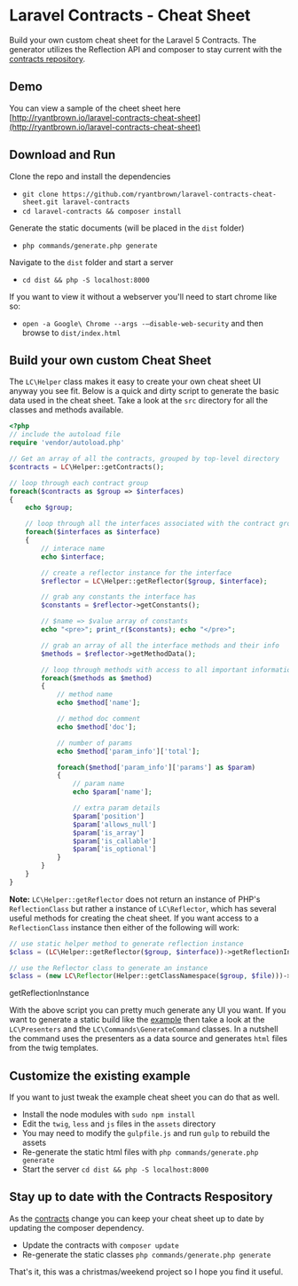 
Laravel Contracts - Cheat Sheet
========

Build your own custom cheat sheet for the Laravel 5 Contracts.
The generator utilizes the Reflection API and composer to stay
current with the [contracts repository](https://github.com/illuminate/contracts).

Demo
------

You can view a sample of the cheet sheet here
[http://ryantbrown.io/laravel-contracts-cheat-sheet](http://ryantbrown.io/laravel-contracts-cheat-sheet)

Download and Run
------

Clone the repo and install the dependencies
* ```git clone https://github.com/ryantbrown/laravel-contracts-cheat-sheet.git laravel-contracts```
* ```cd laravel-contracts && composer install```

Generate the static documents (will be placed in the ```dist``` folder)
* ```php commands/generate.php generate```

Navigate to the ```dist``` folder and start a server
* ```cd dist && php -S localhost:8000```

If you want to view it without a webserver you'll need to start chrome like so:
* ```open -a Google\ Chrome --args -–disable-web-security``` and then browse to ```dist/index.html```


Build your own custom Cheat Sheet
------

The ```LC\Helper``` class makes it easy to create your own cheat sheet UI anyway
you see fit. Below is a quick and dirty script to generate the basic data used
in the cheat sheet.  Take a look at the ```src``` directory for all the classes
and methods available.

```php
<?php
// include the autoload file
require 'vendor/autoload.php'

// Get an array of all the contracts, grouped by top-level directory
$contracts = LC\Helper::getContracts();

// loop through each contract group
foreach($contracts as $group => $interfaces)
{
    echo $group;

    // loop through all the interfaces associated with the contract group
    foreach($interfaces as $interface)
    {
        // interace name
        echo $interface;

        // create a reflector instance for the interface
        $reflector = LC\Helper::getReflector($group, $interface);

        // grab any constants the interface has
        $constants = $reflector->getConstants();

        // $name => $value array of constants
        echo "<pre>"; print_r($constants); echo "</pre>";

        // grab an array of all the interface methods and their info
        $methods = $reflector->getMethodData();

        // loop through methods with access to all important information
        foreach($methods as $method)
        {
            // method name
            echo $method['name'];

            // method doc comment
            echo $method['doc'];

            // number of params
            echo $method['param_info']['total'];

            foreach($method['param_info']['params'] as $param)
            {
                // param name
                echo $param['name'];

                // extra param details
                $param['position']
                $param['allows_null']
                $param['is_array']
                $param['is_callable']
                $param['is_optional']
            }
        }
    }
}
```

**Note:** ```LC\Helper::getReflector``` does not return an instance of PHP's ```ReflectionClass``` but rather a
instance of ```LC\Reflector```, which has several useful methods for creating the cheat sheet.
If you want access to a ```ReflectionClass``` instance then either of the following will work:

```php
// use static helper method to generate reflection instance
$class = (LC\Helper::getReflector($group, $interface))->getReflectionInstance();

// use the Reflector class to generate an instance
$class = (new LC\Reflector(Helper::getClassNamespace($group, $file)))->getReflectionInstance();
```


getReflectionInstance

With the above script you can pretty much generate any UI you want. If you want to generate a
static build like the [example](http://ryantbrown.io/laravel-contracts-cheat-sheet) then take
a look at the ```LC\Presenters``` and the ```LC\Commands\GenerateCommand``` classes.  In a
nutshell the command uses the presenters as a data source and generates ```html``` files
from the twig templates.

Customize the existing example
------

If you want to just tweak the example cheat sheet you can do that as well.

* Install the node modules with ```sudo npm install```
* Edit the ```twig```, ```less``` and ```js``` files in the ```assets``` directory
* You may need to modify the ```gulpfile.js``` and run ```gulp``` to rebuild the assets
* Re-generate the static html files with ```php commands/generate.php generate```
* Start the server ```cd dist && php -S localhost:8000```

Stay up to date with the Contracts Respository
------

As the [contracts](https://github.com/illuminate/contracts) change you can keep your cheat sheet up to date by updating the composer dependency.

* Update the contracts with ```composer update```
* Re-generate the static classes ```php commands/generate.php generate```


That's it, this was a christmas/weekend project so I hope you find it useful.